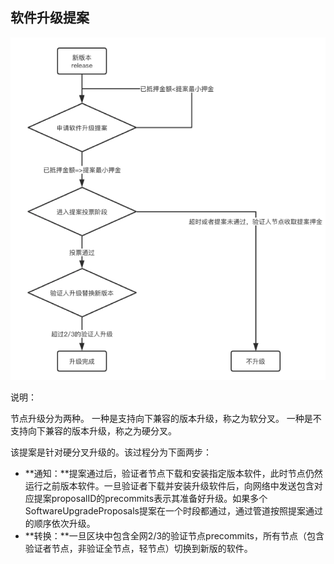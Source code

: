 
## 软件升级提案

![text](../img/gov-upgrade.png)


说明：

节点升级分为两种。
一种是支持向下兼容的版本升级，称之为软分叉。
一种是不支持向下兼容的版本升级，称之为硬分叉。

该提案是针对硬分叉升级的。该过程分为下面两步：

* **通知：**提案通过后，验证者节点下载和安装指定版本软件，此时节点仍然运行之前版本软件。一旦验证者下载并安装升级软件后，向网络中发送包含对应提案proposalID的precommits表示其准备好升级。如果多个SoftwareUpgradeProposals提案在一个时段都通过，通过管道按照提案通过的顺序依次升级。
* **转换：**一旦区块中包含全网2/3的验证节点precommits，所有节点（包含验证者节点，非验证全节点，轻节点）切换到新版的软件。


